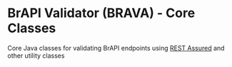 # BrAPI Validator (BRAVA) - Core Classes

Core Java classes for validating BrAPI endpoints using [REST Assured](https://rest-assured.io/) and other utility classes
